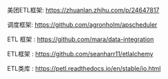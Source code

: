 美团ETL框架: https://zhuanlan.zhihu.com/p/24647817

调度框架: https://github.com/agronholm/apscheduler

ETL 框架 : https://github.com/mara/data-integration


ETL框架 : https://github.com/seanharr11/etlalchemy


ETL类库 : https://petl.readthedocs.io/en/stable/io.html